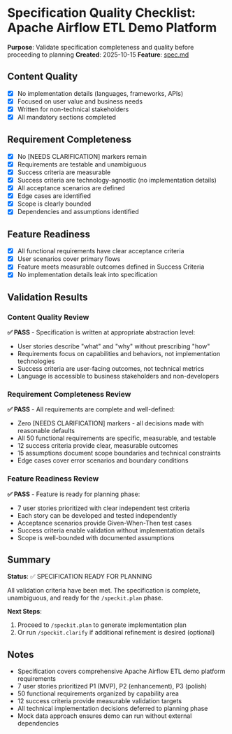 # Specification Quality Checklist: Apache Airflow ETL Demo Platform

**Purpose**: Validate specification completeness and quality before proceeding to planning
**Created**: 2025-10-15
**Feature**: [spec.md](../spec.md)

## Content Quality

- [x] No implementation details (languages, frameworks, APIs)
- [x] Focused on user value and business needs
- [x] Written for non-technical stakeholders
- [x] All mandatory sections completed

## Requirement Completeness

- [x] No [NEEDS CLARIFICATION] markers remain
- [x] Requirements are testable and unambiguous
- [x] Success criteria are measurable
- [x] Success criteria are technology-agnostic (no implementation details)
- [x] All acceptance scenarios are defined
- [x] Edge cases are identified
- [x] Scope is clearly bounded
- [x] Dependencies and assumptions identified

## Feature Readiness

- [x] All functional requirements have clear acceptance criteria
- [x] User scenarios cover primary flows
- [x] Feature meets measurable outcomes defined in Success Criteria
- [x] No implementation details leak into specification

## Validation Results

### Content Quality Review

**✅ PASS** - Specification is written at appropriate abstraction level:
- User stories describe "what" and "why" without prescribing "how"
- Requirements focus on capabilities and behaviors, not implementation technologies
- Success criteria are user-facing outcomes, not technical metrics
- Language is accessible to business stakeholders and non-developers

### Requirement Completeness Review

**✅ PASS** - All requirements are complete and well-defined:
- Zero [NEEDS CLARIFICATION] markers - all decisions made with reasonable defaults
- All 50 functional requirements are specific, measurable, and testable
- 12 success criteria provide clear, measurable outcomes
- 15 assumptions document scope boundaries and technical constraints
- Edge cases cover error scenarios and boundary conditions

### Feature Readiness Review

**✅ PASS** - Feature is ready for planning phase:
- 7 user stories prioritized with clear independent test criteria
- Each story can be developed and tested independently
- Acceptance scenarios provide Given-When-Then test cases
- Success criteria enable validation without implementation details
- Scope is well-bounded with documented assumptions

## Summary

**Status**: ✅ SPECIFICATION READY FOR PLANNING

All validation criteria have been met. The specification is complete, unambiguous, and ready for the `/speckit.plan` phase.

**Next Steps**:
1. Proceed to `/speckit.plan` to generate implementation plan
2. Or run `/speckit.clarify` if additional refinement is desired (optional)

## Notes

- Specification covers comprehensive Apache Airflow ETL demo platform requirements
- 7 user stories prioritized P1 (MVP), P2 (enhancement), P3 (polish)
- 50 functional requirements organized by capability area
- 12 success criteria provide measurable validation targets
- All technical implementation decisions deferred to planning phase
- Mock data approach ensures demo can run without external dependencies
